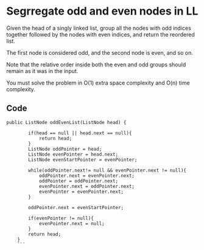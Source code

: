 # Segrregate odd and even nodes in LL

Given the head of a singly linked list, group all the nodes with odd indices together followed by the nodes with even indices, and return the reordered list.

The first node is considered odd, and the second node is even, and so on.

Note that the relative order inside both the even and odd groups should remain as it was in the input.

You must solve the problem in O(1) extra space complexity and O(n) time complexity. 


## Code 

``` 
public ListNode oddEvenList(ListNode head) {

        if(head == null || head.next == null){
            return head;
        }
        ListNode oddPointer = head;
        ListNode evenPointer = head.next;
        ListNode evenStartPointer = evenPointer;

        while(oddPointer.next!= null && evenPointer.next != null){
            oddPointer.next = evenPointer.next;
            oddPointer = oddPointer.next;
            evenPointer.next = oddPointer.next;
            evenPointer = evenPointer.next;
        }

        oddPointer.next = evenStartPointer;

        if(evenPointer != null){
            evenPointer.next = null;
        }
        return head;
    }
    ```